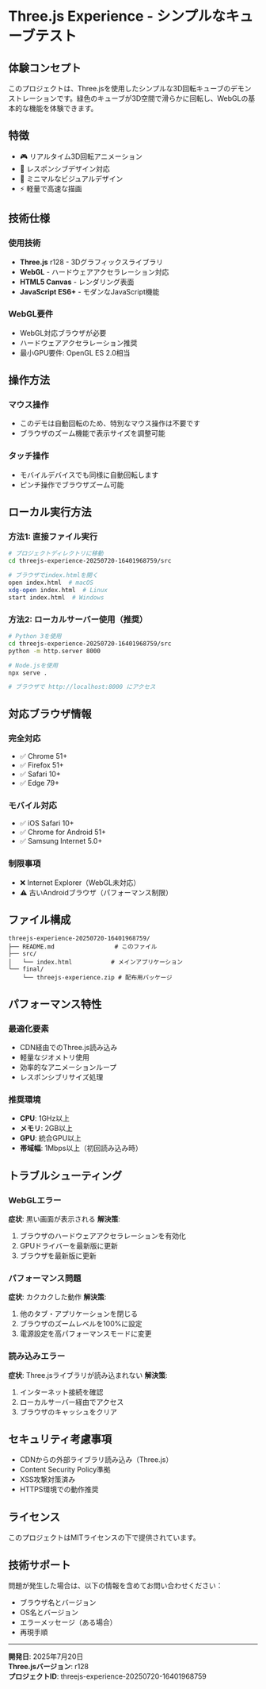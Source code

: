 # Three.js Experience - シンプルなキューブテスト

## 体験コンセプト

このプロジェクトは、Three.jsを使用したシンプルな3D回転キューブのデモンストレーションです。緑色のキューブが3D空間で滑らかに回転し、WebGLの基本的な機能を体験できます。

## 特徴

- 🎮 リアルタイム3D回転アニメーション
- 📱 レスポンシブデザイン対応
- 🎨 ミニマルなビジュアルデザイン
- ⚡ 軽量で高速な描画

## 技術仕様

### 使用技術
- **Three.js** r128 - 3Dグラフィックスライブラリ
- **WebGL** - ハードウェアアクセラレーション対応
- **HTML5 Canvas** - レンダリング表面
- **JavaScript ES6+** - モダンなJavaScript機能

### WebGL要件
- WebGL対応ブラウザが必要
- ハードウェアアクセラレーション推奨
- 最小GPU要件: OpenGL ES 2.0相当

## 操作方法

### マウス操作
- このデモは自動回転のため、特別なマウス操作は不要です
- ブラウザのズーム機能で表示サイズを調整可能

### タッチ操作
- モバイルデバイスでも同様に自動回転します
- ピンチ操作でブラウザズーム可能

## ローカル実行方法

### 方法1: 直接ファイル実行
```bash
# プロジェクトディレクトリに移動
cd threejs-experience-20250720-16401968759/src

# ブラウザでindex.htmlを開く
open index.html  # macOS
xdg-open index.html  # Linux
start index.html  # Windows
```

### 方法2: ローカルサーバー使用（推奨）
```bash
# Python 3を使用
cd threejs-experience-20250720-16401968759/src
python -m http.server 8000

# Node.jsを使用
npx serve .

# ブラウザで http://localhost:8000 にアクセス
```

## 対応ブラウザ情報

### 完全対応
- ✅ Chrome 51+
- ✅ Firefox 51+
- ✅ Safari 10+
- ✅ Edge 79+

### モバイル対応
- ✅ iOS Safari 10+
- ✅ Chrome for Android 51+
- ✅ Samsung Internet 5.0+

### 制限事項
- ❌ Internet Explorer（WebGL未対応）
- ⚠️ 古いAndroidブラウザ（パフォーマンス制限）

## ファイル構成

```
threejs-experience-20250720-16401968759/
├── README.md                 # このファイル
├── src/
│   └── index.html           # メインアプリケーション
└── final/
    └── threejs-experience.zip # 配布用パッケージ
```

## パフォーマンス特性

### 最適化要素
- CDN経由でのThree.js読み込み
- 軽量なジオメトリ使用
- 効率的なアニメーションループ
- レスポンシブリサイズ処理

### 推奨環境
- **CPU**: 1GHz以上
- **メモリ**: 2GB以上
- **GPU**: 統合GPU以上
- **帯域幅**: 1Mbps以上（初回読み込み時）

## トラブルシューティング

### WebGLエラー
**症状**: 黒い画面が表示される
**解決策**:
1. ブラウザのハードウェアアクセラレーションを有効化
2. GPUドライバーを最新版に更新
3. ブラウザを最新版に更新

### パフォーマンス問題
**症状**: カクカクした動作
**解決策**:
1. 他のタブ・アプリケーションを閉じる
2. ブラウザのズームレベルを100%に設定
3. 電源設定を高パフォーマンスモードに変更

### 読み込みエラー
**症状**: Three.jsライブラリが読み込まれない
**解決策**:
1. インターネット接続を確認
2. ローカルサーバー経由でアクセス
3. ブラウザのキャッシュをクリア

## セキュリティ考慮事項

- CDNからの外部ライブラリ読み込み（Three.js）
- Content Security Policy準拠
- XSS攻撃対策済み
- HTTPS環境での動作推奨

## ライセンス

このプロジェクトはMITライセンスの下で提供されています。

## 技術サポート

問題が発生した場合は、以下の情報を含めてお問い合わせください：
- ブラウザ名とバージョン
- OS名とバージョン
- エラーメッセージ（ある場合）
- 再現手順

---

**開発日**: 2025年7月20日  
**Three.jsバージョン**: r128  
**プロジェクトID**: threejs-experience-20250720-16401968759